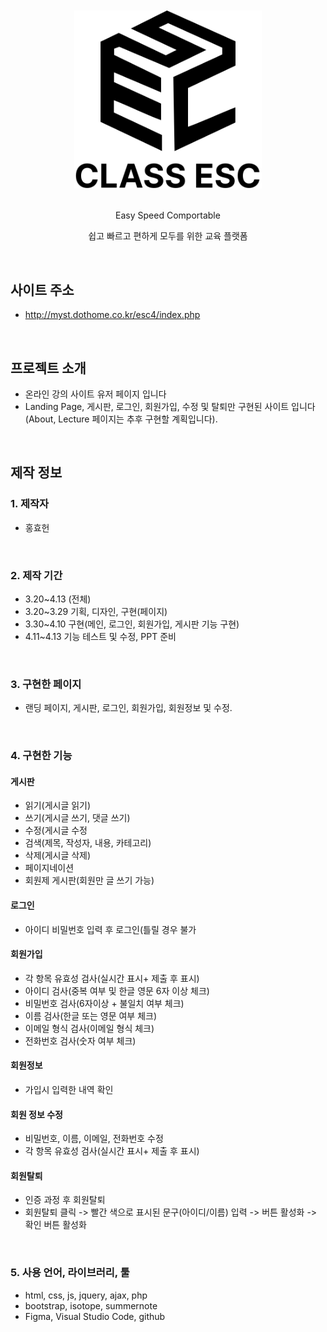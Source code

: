 <br>
<br>
<div align="center">
    <img src="images/logo.svg" style="width: 300px; min-width: 140px;">
</div>

<br> 

<div align="center">
    <p> Easy Speed Comportable </p>
    <p> 쉽고 빠르고 편하게 모두를 위한 교육 플랫폼  </p>
</div>


<br>

## 사이트 주소
- http://myst.dothome.co.kr/esc4/index.php

<br>

## 프로젝트 소개
- 온라인 강의 사이트 유저 페이지 입니다
- Landing Page, 게시판, 로그인, 회원가입, 수정 및 탈퇴만 구현된 사이트 입니다(About, Lecture 페이지는 추후 구현할 계획입니다).

<br>

## 제작 정보
### 1. 제작자
- 홍효헌

<br>

### 2. 제작 기간 
- 3.20~4.13 (전체)
- 3.20~3.29 기획, 디자인, 구현(페이지)
- 3.30~4.10 구현(메인, 로그인, 회원가입, 게시판 기능 구현)
- 4.11~4.13 기능 테스트 및 수정, PPT 준비

<br>

### 3. 구현한 페이지
- 랜딩 페이지, 게시판,  로그인, 회원가입, 회원정보 및 수정.

<br>

### 4. 구현한 기능
#### 게시판
- 읽기(게시글 읽기)
- 쓰기(게시글 쓰기, 댓글 쓰기)
- 수정(게시글 수정
- 검색(제목, 작성자, 내용, 카테고리)
- 삭제(게시글 삭제)
- 페이지네이션
- 회원제 게시판(회원만 글 쓰기 가능)

#### 로그인
- 아이디 비밀번호 입력 후 로그인(틀릴 경우 불가

#### 회원가입
- 각 항목 유효성 검사(실시간 표시+ 제출 후 표시)
- 아이디 검사(중복 여부 및 한글 영문 6자 이상 체크)
- 비밀번호 검사(6자이상 + 불일치 여부 체크)
- 이름 검사(한글 또는 영문 여부 체크)
- 이메일 형식 검사(이메일 형식 체크)
- 전화번호 검사(숫자 여부 체크) 

#### 회원정보
- 가입시 입력한 내역 확인

#### 회원 정보 수정
- 비밀번호, 이름, 이메일, 전화번호 수정
- 각 항목 유효성 검사(실시간 표시+ 제출 후 표시)

#### 회원탈퇴
- 인증 과정 후 회원탈퇴
- 회원탈퇴 클릭 -> 빨간 색으로 표시된 문구(아이디/이름) 입력 -> 버튼 활성화 -> 확인 버튼 활성화

<br>

### 5. 사용 언어, 라이브러리, 툴
- html, css, js, jquery, ajax, php
- bootstrap, isotope, summernote
- Figma, Visual Studio Code, github
